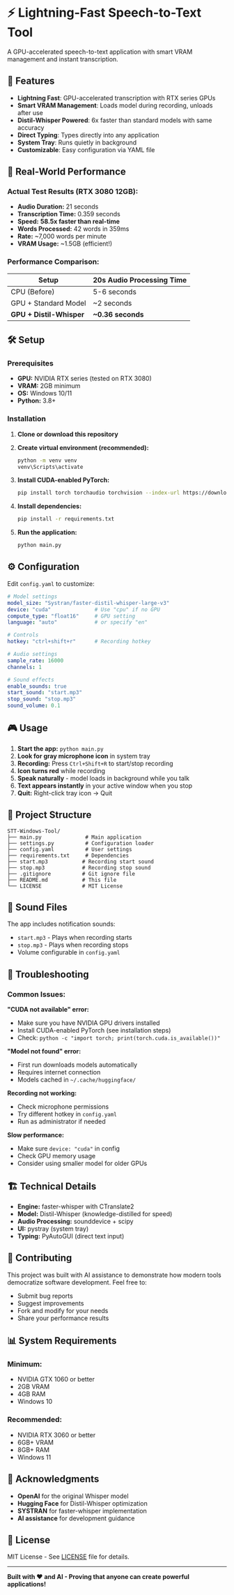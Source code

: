 # ⚡ Lightning-Fast Speech-to-Text Tool

A GPU-accelerated speech-to-text application with smart VRAM management and instant transcription.

## 🚀 Features

- **Lightning Fast**: GPU-accelerated transcription with RTX series GPUs
- **Smart VRAM Management**: Loads model during recording, unloads after use  
- **Distil-Whisper Powered**: 6x faster than standard models with same accuracy
- **Direct Typing**: Types directly into any application
- **System Tray**: Runs quietly in background
- **Customizable**: Easy configuration via YAML file

## 🎯 Real-World Performance

### Actual Test Results (RTX 3080 12GB):
- **Audio Duration:** 21 seconds
- **Transcription Time:** 0.359 seconds  
- **Speed:** **58.5x faster than real-time**
- **Words Processed:** 42 words in 359ms
- **Rate:** ~7,000 words per minute
- **VRAM Usage:** ~1.5GB (efficient!)

### Performance Comparison:
| Setup | 20s Audio Processing Time |
|-------|---------------------------|
| CPU (Before) | 5-6 seconds |
| GPU + Standard Model | ~2 seconds |
| **GPU + Distil-Whisper** | **~0.36 seconds** |

## 🛠️ Setup

### Prerequisites
- **GPU:** NVIDIA RTX series (tested on RTX 3080)
- **VRAM:** 2GB minimum  
- **OS:** Windows 10/11
- **Python:** 3.8+

### Installation

1. **Clone or download this repository**

2. **Create virtual environment (recommended):**
   ```bash
   python -m venv venv
   venv\Scripts\activate
   ```

3. **Install CUDA-enabled PyTorch:**
   ```bash
   pip install torch torchaudio torchvision --index-url https://download.pytorch.org/whl/cu121
   ```

4. **Install dependencies:**
   ```bash
   pip install -r requirements.txt
   ```

5. **Run the application:**
   ```bash
   python main.py
   ```

## ⚙️ Configuration

Edit `config.yaml` to customize:

```yaml
# Model settings
model_size: "Systran/faster-distil-whisper-large-v3"
device: "cuda"              # Use "cpu" if no GPU
compute_type: "float16"     # GPU setting
language: "auto"            # or specify "en"

# Controls
hotkey: "ctrl+shift+r"      # Recording hotkey

# Audio settings
sample_rate: 16000
channels: 1

# Sound effects
enable_sounds: true
start_sound: "start.mp3"
stop_sound: "stop.mp3"
sound_volume: 0.1
```

## 🎮 Usage

1. **Start the app:** `python main.py`
2. **Look for gray microphone icon** in system tray
3. **Recording:** Press `Ctrl+Shift+R` to start/stop recording
4. **Icon turns red** while recording
5. **Speak naturally** - model loads in background while you talk
6. **Text appears instantly** in your active window when you stop
7. **Quit:** Right-click tray icon → Quit

## 📁 Project Structure

```
STT-Windows-Tool/
├── main.py              # Main application
├── settings.py          # Configuration loader  
├── config.yaml          # User settings
├── requirements.txt     # Dependencies
├── start.mp3           # Recording start sound
├── stop.mp3            # Recording stop sound
├── .gitignore          # Git ignore file
├── README.md           # This file
└── LICENSE             # MIT License
```

## 🎵 Sound Files

The app includes notification sounds:
- `start.mp3` - Plays when recording starts
- `stop.mp3` - Plays when recording stops
- Volume configurable in `config.yaml`

## 🔧 Troubleshooting

### Common Issues:

**"CUDA not available" error:**
- Make sure you have NVIDIA GPU drivers installed
- Install CUDA-enabled PyTorch (see installation steps)
- Check: `python -c "import torch; print(torch.cuda.is_available())"`

**"Model not found" error:**
- First run downloads models automatically
- Requires internet connection
- Models cached in `~/.cache/huggingface/`

**Recording not working:**
- Check microphone permissions
- Try different hotkey in `config.yaml`
- Run as administrator if needed

**Slow performance:**
- Make sure `device: "cuda"` in config
- Check GPU memory usage
- Consider using smaller model for older GPUs

## 🏗️ Technical Details

- **Engine:** faster-whisper with CTranslate2
- **Model:** Distil-Whisper (knowledge-distilled for speed)
- **Audio Processing:** sounddevice + scipy
- **UI:** pystray (system tray)
- **Typing:** PyAutoGUI (direct text input)

## 🤝 Contributing

This project was built with AI assistance to demonstrate how modern tools democratize software development. Feel free to:

- Submit bug reports
- Suggest improvements  
- Fork and modify for your needs
- Share your performance results

## 📊 System Requirements

### Minimum:
- NVIDIA GTX 1060 or better
- 2GB VRAM
- 4GB RAM
- Windows 10

### Recommended:
- NVIDIA RTX 3060 or better  
- 6GB+ VRAM
- 8GB+ RAM
- Windows 11

## 🙏 Acknowledgments

- **OpenAI** for the original Whisper model
- **Hugging Face** for Distil-Whisper optimization
- **SYSTRAN** for faster-whisper implementation
- **AI assistance** for development guidance

## 📄 License

MIT License - See [LICENSE](LICENSE) file for details.

---

**Built with ❤️ and AI - Proving that anyone can create powerful applications!**